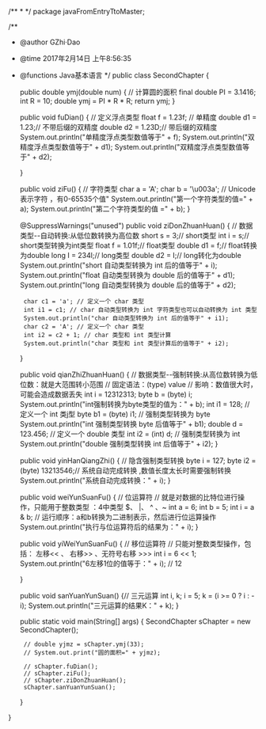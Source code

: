 /**
 * 
 */
package javaFromEntryTtoMaster;

/**
 * @author GZhi·Dao
 * @time 2017年2月14日 上午8:56:35
 * @functions Java基本语言
 */
public class SecondChapter {

	public double ymj(double num) { // 计算圆的面积
		final double PI = 3.1416;
		int R = 10;
		double ymj = PI * R * R;
		return ymj;
	}

	public void fuDian() { // 定义浮点类型
		float f = 1.23f; // 单精度
		double d1 = 1.23;// 不带后缀的双精度
		double d2 = 1.23D;// 带后缀的双精度
		System.out.println("单精度浮点类型数值等于" + f);
		System.out.println("双精度浮点类型数值等于" + d1);
		System.out.println("双精度浮点类型数值等于" + d2);

	}

	public void ziFu() { // 字符类型
		char a = 'A';
		char b = '\u003a'; // Unicode表示字符 ，有0-65535个值"
		System.out.println("第一个字符类型的值=" + a);
		System.out.println("第二个字符类型的值 =" + b);
	}

	@SuppressWarnings("unused")
	public void ziDonZhuanHuan() { // 数据类型--自动转换:从低位数转换为高位数
		short s = 3;// short类型
		int i = s;// short类型转换为int类型
		float f = 1.01f;// float类型
		double d1 = f;// float转换为double
		long I = 234l;// long类型
		double d2 = I;// long转化为double
		System.out.println("short 自动类型转换为 int 后的值等于" + i);
		System.out.println("float 自动类型转换为 double 后的值等于" + d1);
		System.out.println("long 自动类型转换为 double 后的值等于" + d2);

		char c1 = 'a'; // 定义一个 char 类型
		int i1 = c1; // char 自动类型转换为 int 字符类型也可以自动转换为 int 类型
		System.out.println("char 自动类型转换为 int 后的值等于" + i1);
		char c2 = 'A'; // 定义一个 char 类型
		int i2 = c2 + 1; // char 类型和 int 类型计算
		System.out.println("char 类型和 int 类型计算后的值等于" + i2);
	}

	public void qianZhiZhuanHuan() { // 数据类型--强制转换:从高位数转换为低位数：就是大范围转小范围
		// 固定语法：(type) value
		// 影响：数值很大时，可能会造成数据丢失
		int i = 12312313;
		byte b = (byte) i;
		System.out.println("int强制转换为byte类型的值为：" + b);
		int i1 = 128; // 定义一个 int 类j型
		byte b1 = (byte) i1; // 强制类型转换为 byte
		System.out.println("int 强制类型转换 byte 后值等于" + b1);
		double d = 123.456; // 定义一个 double 类型
		int i2 = (int) d; // 强制类型转换为 int
		System.out.println("double 强制类型转换 int 后值等于" + i2);
	}

	public void yinHanQiangZhi() { // 隐含强制类型转换
		byte i = 127;
		byte i2 = (byte) 13213546;// 系统自动完成转换 ,数值长度太长时需要强制转换
		System.out.println("系统自动完成转换：" + i);
	}

	public void weiYunSuanFu() { // 位运算符
		// 就是对数据的比特位进行操作，只能用于整数类型 ：4中类型 $、 |、 ^ 、~
		int a = 6;
		int b = 5;
		int i = a & b; // 运行顺序：a和b转换为二进制表示，然后进行位运算操作
		System.out.println("执行与位运算符后的结果为：" + i);
	}

	public void yiWeiYunSuanFu() { // 移位运算符
		// 只能对整数类型操作，包括： 左移<< 、 右移>> 、无符号右移 >>>
		int i = 6 << 1;
		System.out.println("6左移1位的值等于：" + i); // 12

	}

	public void sanYuanYunSuan() {// 三元运算
		int i, k;
		i = 5;
		k = (i >= 0 ? i : -i);
		System.out.println("三元运算的结果K：" + k);
	}

	public static void main(String[] args) {
		SecondChapter sChapter = new SecondChapter();

		// double yjmz = sChapter.ymj(33);
		// System.out.print("圆的面积=" + yjmz);

		// sChapter.fuDian();
		// sChapter.ziFu();
		// sChapter.ziDonZhuanHuan();
		sChapter.sanYuanYunSuan();

	}

}
